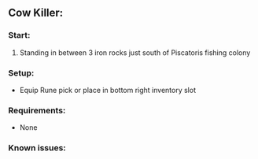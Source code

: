 ## Cow Killer:

### Start:
1. Standing in between 3 iron rocks just south of Piscatoris fishing colony

### Setup:
* Equip Rune pick or place in bottom right inventory slot

### Requirements:
* None

### Known issues:
